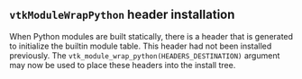 ## `vtkModuleWrapPython` header installation

When Python modules are built statically, there is a header that is generated
to initialize the builtin module table. This header had not been installed
previously. The `vtk_module_wrap_python(HEADERS_DESTINATION)` argument may now
be used to place these headers into the install tree.
